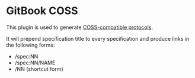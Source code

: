 GitBook COSS
============

This plugin is used to generate [COSS-compatible protocols](http://rfc.unprotocols.org/2/).

It will prepend specification title to every specification and produce links
in the following forms:

* /spec:NN
* /spec:NN/NAME
* /NN (shortcut form)
